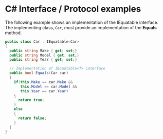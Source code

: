 # C# Interface / Protocol examples

The following example shows an implementation of the IEquatable interface. The implementing class, ```Car```, must provide an implementation of the **Equals** method. 

```csharp
public class Car : IEquatable<Car>
{
  public string Make { get; set;}
  public string Model { get; set;}
  public string Year { get; set;}

  // Implementation of IEquatable<T> interface
  public bool Equals(Car car)
  {
    if(this.Make == car.Make &&
       this.Model == car.Model &&
       this.Year == car.Year)
    {
      return true;
    }
    else
    {
      return false;
    }
  }
}
```
